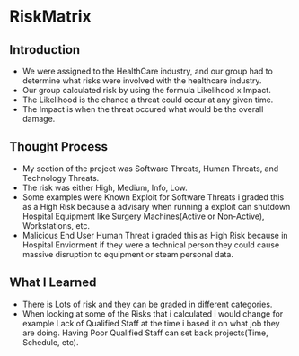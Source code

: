 # RiskMatrix
 
## Introduction

- We were assigned to the HealthCare industry, and our group had to determine what risks were involved with the healthcare industry.
- Our group calculated risk by using the formula Likelihood x Impact.
- The Likelihood is the chance a threat could occur at any given time.
- The Impact is when the threat occured what would be the overall damage.

## Thought Process

- My section of the project was Software Threats, Human Threats, and Technology Threats.
- The risk was either High, Medium, Info, Low.
- Some examples were Known Exploit for Software Threats i graded this as a High Risk because a advisary when running a exploit can shutdown Hospital Equipment like Surgery Machines(Active or Non-Active), Workstations, etc.
- Malicious End User Human Threat i graded this as High Risk because in Hospital Enviorment if they were a technical person they could cause massive disruption to equipment or steam personal data.

## What I Learned

- There is Lots of risk and they can be graded in different categories.
- When looking at some of the Risks that i calculated i would change for example Lack of Qualified Staff at the time i based it on what job they are doing. Having Poor Qualified Staff can set back projects(Time, Schedule, etc).
